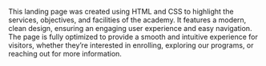 This landing page was created using HTML and CSS to highlight the services, objectives, and facilities of the academy. It features a modern, clean design, ensuring an engaging user experience and easy navigation. The page is fully optimized to provide a smooth and intuitive experience for visitors, whether they’re interested in enrolling, exploring our programs, or reaching out for more information.
